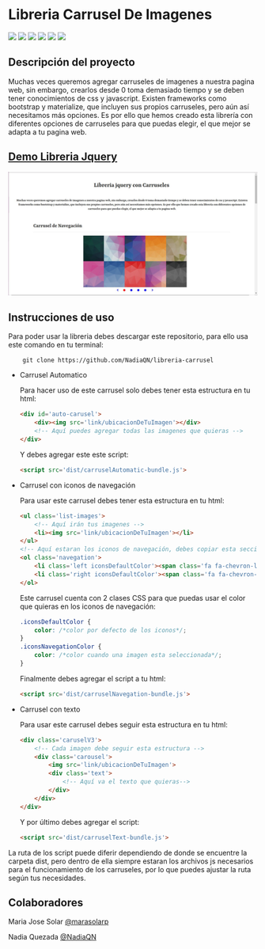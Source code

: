 # Libreria Carrusel De Imagenes

<img src='https://img.shields.io/badge/Jquery-3.3.1-blue.svg'>
<img src='https://img.shields.io/badge/Test-90%25-brightgreen.svg'>
<img src='https://img.shields.io/badge/Mocha-5.0.0-yellow.svg'>
<img src='https://img.shields.io/badge/Chai-4.1.2-yellowgreen.svg'>
<img src='https://img.shields.io/badge/JsDom-11.6.2-orange.svg'>
<img src='https://img.shields.io/badge/Font--Awesome-4.7.0-brightgreen.svg'>


## Descripción del proyecto

Muchas veces queremos agregar carruseles de imagenes a nuestra pagina web, sin embargo, crearlos desde 0 toma demasiado tiempo y se deben tener conocimientos de css y javascript. Existen frameworks como bootstrap y materialize, que incluyen sus propios carruseles, pero aún así necesitamos más opciones. Es por ello que hemos creado esta librería con diferentes opciones de carruseles para que puedas elegir, el que mejor se adapta a tu pagina web.


## [Demo Libreria Jquery](https://nadiaqn.github.io/libreria-carrusel/)

<img src='vista-previa.jpg'>

## Instrucciones de uso

Para poder usar la libreria debes descargar este repositorio, para ello usa este comando en tu terminal:

```github
    git clone https://github.com/NadiaQN/libreria-carrusel
```



- Carrusel Automatico

    Para hacer uso de este carrusel solo debes tener esta estructura en tu html:

    ```html
    <div id='auto-carusel'>
        <div><img src='link/ubicacionDeTuImagen'></div>
        <!-- Aquí puedes agregar todas las imagenes que quieras -->
    </div>
    ```
    Y debes agregar este este script:

    ```html
    <script src='dist/carruselAutomatic-bundle.js'>
    ```

- Carrusel con iconos de navegación

    Para usar este carrusel debes tener esta estructura en tu html:

    ```html
    <ul class='list-images'>
        <!-- Aquí irán tus imagenes -->
        <li><img src='link/ubicacionDeTuImagen'></li>
    </ul>
    <!-- Aquí estaran los iconos de navegación, debes copiar esta sección tal cual y como esta-->
    <ol class='navegation'>
        <li class='left iconsDefaultColor'><span class='fa fa-chevron-left'></span></li>
        <li class='right iconsDefaultColor'><span class='fa fa-chevron-right'></span></li>
    </ol>
    ```

    Este carrusel cuenta con 2 clases CSS para que puedas usar el color que quieras en los iconos de navegación:

    ```css
    .iconsDefaultColor {
        color: /*color por defecto de los iconos*/;
    }
    .iconsNavegationColor {
        color: /*color cuando una imagen esta seleccionada*/;
    }
    ```

    Finalmente debes agregar el script a tu html:

    ```html
    <script src='dist/carruselNavegation-bundle.js'>
    ```

- Carrusel con texto

    Para usar este carrusel debes seguir esta estructura en tu html:

    ```html
    <div class='caruselV3'>
        <!-- Cada imagen debe seguir esta estructura -->
        <div class='carousel'>
            <img src='link/ubicacionDeTuImagen'>
            <div class='text'>
                <!-- Aquí va el texto que quieras-->
            </div>
        </div>
    </div>
    ```

    Y por último debes agregar el script:

    ```html
    <script src='dist/carruselText-bundle.js'>
    ```

La ruta de los script puede diferir dependiendo de donde se encuentre la carpeta dist, pero dentro de ella siempre estaran los archivos js necesarios para el funcionamiento de los carruseles, por lo que puedes ajustar la ruta según tus necesidades.




## Colaboradores

Maria Jose Solar [@marasolarp](https://github.com/marasolarp)

Nadia Quezada [@NadiaQN](https://github.com/NadiaQN)